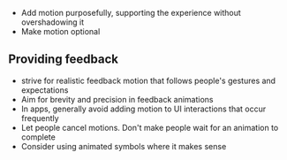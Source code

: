 - Add motion purposefully, supporting the experience without overshadowing it
- Make motion optional
## Providing feedback
- strive for realistic feedback motion that follows people's gestures and expectations
- Aim for brevity and precision in feedback animations
- In apps, generally avoid adding motion to UI interactions that occur frequently
- Let people cancel motions. Don't make people wait for an animation to complete
- Consider using animated symbols where it makes sense